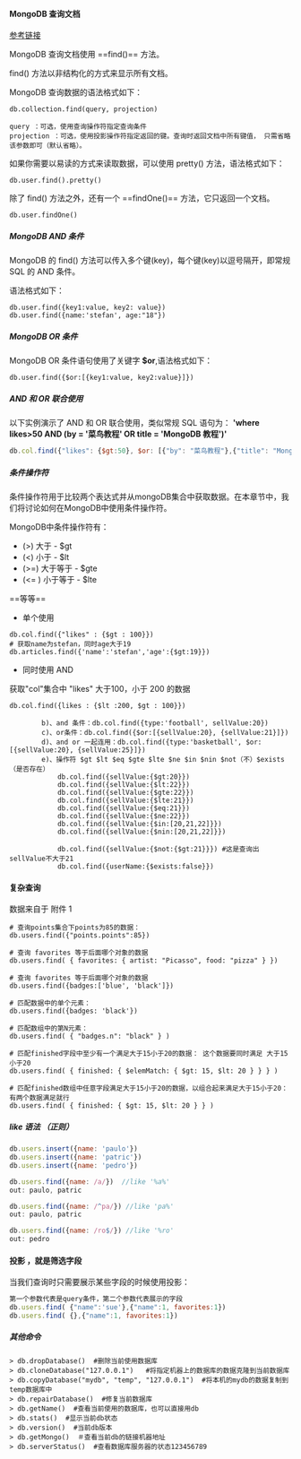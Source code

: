#### MongoDB 查询文档

[参考链接](http://www.runoob.com/mongodb/mongodb-query.html)

MongoDB 查询文档使用 ==find()== 方法。

find() 方法以非结构化的方式来显示所有文档。

MongoDB 查询数据的语法格式如下： 

```
db.collection.find(query, projection)

query ：可选，使用查询操作符指定查询条件
projection ：可选，使用投影操作符指定返回的键。查询时返回文档中所有键值， 只需省略该参数即可（默认省略）。
```

如果你需要以易读的方式来读取数据，可以使用 pretty() 方法，语法格式如下： 

```
db.user.find().pretty()
```

除了 find() 方法之外，还有一个 ==findOne()== 方法，它只返回一个文档。 

```
db.user.findOne()
```



##### MongoDB AND 条件

MongoDB 的 find() 方法可以传入多个键(key)，每个键(key)以逗号隔开，即常规 SQL 的 AND 条件。

语法格式如下：

```
db.user.find({key1:value, key2: value})
db.user.find({name:'stefan', age:"18"})
```

##### MongoDB OR 条件

MongoDB OR 条件语句使用了关键字 **$or**,语法格式如下： 

```
db.user.find({$or:[{key1:value, key2:value}]})
```

##### AND 和 OR 联合使用

以下实例演示了 AND 和 OR 联合使用，类似常规 SQL 语句为： **'where likes>50 AND (by = '菜鸟教程' OR title = 'MongoDB 教程')'** 

```javascript
db.col.find({"likes": {$gt:50}, $or: [{"by": "菜鸟教程"},{"title": "MongoDB 教程"}]}).pretty()
```

#####  条件操作符

条件操作符用于比较两个表达式并从mongoDB集合中获取数据。在本章节中，我们将讨论如何在MongoDB中使用条件操作符。

MongoDB中条件操作符有： 

- (>) 大于 - $gt
- (<) 小于 - $lt
- (>=) 大于等于 - $gte
- (<= ) 小于等于 - $lte

==等等==

- 单个使用

```
db.col.find({"likes" : {$gt : 100}})
# 获取name为stefan，同时age大于19
db.articles.find({'name':'stefan','age':{$gt:19}})
```

- 同时使用 AND

获取"col"集合中 "likes" 大于100，小于 200 的数据 

```
db.col.find({likes : {$lt :200, $gt : 100}})
```

```
		b)、and 条件：db.col.find({type:'football', sellValue:20})
		c)、or条件：db.col.find({$or:[{sellValue:20}, {sellValue:21}]})
		d)、and or 一起连用：db.col.find({type:'basketball', $or:[{sellValue:20}, {sellValue:25}]})
		e)、操作符 $gt $lt $eq $gte $lte $ne $in $nin $not（不）$exists（是否存在）
			db.col.find({sellValue:{$gt:20}})
			db.col.find({sellValue:{$lt:22}})
			db.col.find({sellValue:{$gte:22}})
			db.col.find({sellValue:{$lte:21}})
			db.col.find({sellValue:{$eq:21}})
			db.col.find({sellValue:{$ne:22}})
			db.col.find({sellValue:{$in:[20,21,22]}})
			db.col.find({sellValue:{$nin:[20,21,22]}})

			db.col.find({sellValue:{$not:{$gt:21}}}) #这是查询出sellValue不大于21
			db.col.find({userName:{$exists:false}})
```





#### 复杂查询

数据来自于 附件 1 

```
# 查询points集合下points为85的数据：
db.users.find({"points.points":85})

# 查询 favorites 等于后面哪个对象的数据
db.users.find( { favorites: { artist: "Picasso", food: "pizza" } })   

# 查询 favorites 等于后面哪个对象的数据
db.users.find({badges:['blue', 'black']}) 

# 匹配数据中的单个元素：
db.users.find({badges: 'black'}) 

# 匹配数组中的第N元素：
db.users.find( { "badges.n": "black" } )

# 匹配finished字段中至少有一个满足大于15小于20的数据： 这个数据要同时满足 大于15小于20
db.users.find( { finished: { $elemMatch: { $gt: 15, $lt: 20 } } } )

# 匹配finished数组中任意字段满足大于15小于20的数据，以组合起来满足大于15小于20：有两个数据满足就行
db.users.find( { finished: { $gt: 15, $lt: 20 } } )
```

##### like 语法 （正则）

```javascript
db.users.insert({name: 'paulo'})
db.users.insert({name: 'patric'})
db.users.insert({name: 'pedro'})

db.users.find({name: /a/})  //like '%a%'
out: paulo, patric

db.users.find({name: /^pa/}) //like 'pa%' 
out: paulo, patric

db.users.find({name: /ro$/}) //like '%ro'
out: pedro

```



#### 投影 ，就是筛选字段

当我们查询时只需要展示某些字段的时候使用投影：

```javascript
第一个参数代表是query条件，第二个参数代表展示的字段
db.users.find( {"name":'sue'},{"name":1, favorites:1})
db.users.find( {},{"name":1, favorites:1})
```



##### 其他命令

```
> db.dropDatabase()  #删除当前使用数据库
> db.cloneDatabase("127.0.0.1")   #将指定机器上的数据库的数据克隆到当前数据库
> db.copyDatabase("mydb", "temp", "127.0.0.1")  #将本机的mydb的数据复制到temp数据库中
> db.repairDatabase()  #修复当前数据库
> db.getName()  #查看当前使用的数据库，也可以直接用db
> db.stats()  #显示当前db状态
> db.version()  #当前db版本
> db.getMongo()  ＃查看当前db的链接机器地址
> db.serverStatus()  #查看数据库服务器的状态123456789
```